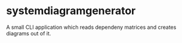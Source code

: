 # systemdiagramgenerator

A small CLI application which reads dependeny matrices and creates diagrams out of it.